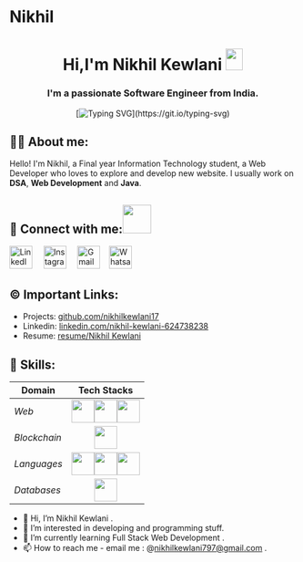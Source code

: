 # Nikhil
<h1 align = "center"> Hi,I'm Nikhil Kewlani <img src="https://raw.githubusercontent.com/MartinHeinz/MartinHeinz/master/wave.gif" width="30px" height="38"></h1>
<h3 align="center">I'm a passionate Software Engineer from India.</h3>
<div align="center">

  [![Typing SVG](https://readme-typing-svg.demolab.com?font=Fira+Code&size=22&pause=200&color=F70000&center=true&vCenter=true&width=470&lines=Hey!+It's+NIKHIL+KEWLANI;I'm+a+Software+Developer.;%E2%9D%A4%EF%B8%8F+%7C+Web+Developer+%7C+%7C+Java+Programmer;)](https://git.io/typing-svg)
</div>
  
  
##  🙋‍♂️ About me:
Hello! I'm Nikhil, a Final year Information Technology student, a Web Developer who loves to explore and develop new website.
I usually work on **DSA**, **Web Development** and **Java**.

## 🔗 Connect with me:<a href="https://gifyu.com/image/Zy2f"><img src="https://github.com/milaan9/milaan9/blob/main/Handshake.gif" width="50px"></a>
</h3> 
    <a href="https://www.linkedin.com/in/nikhil-kewlani-624738238a/" target="_blank"><img alt="LinkedIn" width="40px" src="https://cdn-icons-png.flaticon.com/512/3536/3536505.png"></a> &nbsp&nbsp&nbsp
    <a href="https://www.instagram.com/nikhilkewlani17" target="_blank"><img alt="Instagram" width="40px" src="https://cdn-icons-png.flaticon.com/512/1384/1384063.png"></a> &nbsp&nbsp&nbsp
  <a href="mailto:nikhilkewlani797@gmail.com" target="_blank"><img alt="Gmail" width="40px" src="https://cdn-icons-png.flaticon.com/512/5968/5968534.png"></a>&nbsp&nbsp&nbsp
    <a href="https://api.whatsapp.com/send/?phone=%2B919569452970&text&type=phone_number&app_absent=0" target="_blank"><img alt="Whatsapp" width="40px" src="https://cdn-icons-png.flaticon.com/512/5968/5968841.png"></a>   
</p> 


## ©️ Important Links:

- Projects: [github.com/nikhilkewlani17](https://github.com/nikhilkewlani17)
- Linkedin: [linkedin.com/nikhil-kewlani-624738238](https://linkedin.com/in/nikhil-kewlani-624738238)
- Resume: [resume/Nikhil Kewlani](https://drive.google.com/file/d/1VK3xTZng_a_TIzB7QeF2lGYvgVSrD0yp/view?usp=drive_link)


## 🚀 Skills:
Domain | Tech Stacks
-------- | :-------:
*Web* | <img src="https://cdn-icons-png.flaticon.com/512/174/174854.png" width="40px"><img src="https://cdn-icons-png.flaticon.com/512/732/732190.png" width="40px"><img src="https://cdn-icons-png.flaticon.com/512/5968/5968292.png" width="40px">
*Blockchain* | <img src="https://cdn-icons-png.flaticon.com/512/4125/4125334.png" width="40px">
*Languages* | <img src="https://upload.wikimedia.org/wikipedia/commons/thumb/1/18/JAVA_Programming_Language.svg/1200px-C_Programming_Language.svg.png" width="40px"><img src="https://cdn-icons-png.flaticon.com/512/5968/5968350.png" width="40px"><img src="https://cdn-icons-png.flaticon.com/512/6132/6132222.png" width="40px">
*Databases* | <img src="https://cdn-icons-png.flaticon.com/512/4726/4726022.png" width="40px">


- 👋 Hi, I’m Nikhil Kewlani .
- 👀 I’m interested in developing and programming stuff.
- 🌱 I’m currently learning Full Stack Web Development .
- 📫 How to reach me - email me : @nikhilkewlani797@gmail.com .
